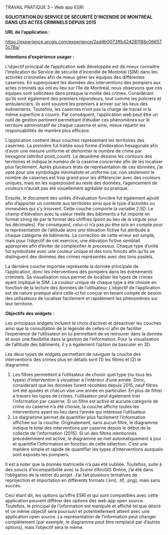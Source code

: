 TRAVAIL PRATIQUE 3 – Web app ESRI

**SOLICITATION DU SERVICE DE SÉCURITÉ D'INCENDIE DE MONTRÉAL DANS LES ACTES CRIMINELS DEPUIS 2015**

**URL de l’application :**

<https://experience.arcgis.com/experience/2ad4b0073ffb424281188c066575c78a/>



**Intentions d’expérience usager :**

L’objectif principal de l’application web développée est de mieux connaître l’implication du Service de sécurité d’incendie de Montréal (SIM) dans les activités criminelles afin de mieux gérer les équipes des différentes casernes. En superposant les données des interventions des pompiers aux actes criminels qui ont eu lieu sur l’île de Montréal, nous observons que ces équipes sont sollicitées dans presque la moitié des crimes. Considérant qu’ils sont également des premiers répondeurs, tout comme les policiers et ambulanciers, ils sont souvent les premiers à arriver sur les lieux des événements. Toutefois, les casernes n’ont pas la charge de travail ni la même superficie à couvrir. Par conséquent, l’application web peut être un outil de gestion pertinent permettant d’étudier ces phénomènes sur le territoire administratif de chaque caserne et ainsi, mieux répartir les responsabilités de manière plus efficace.

L’application contient deux couches représentant les territoires des casernes. La première fut traitée sous forme d’indexation hexagonale afin d’avoir une mesure uniforme et démontrer le nombre de crime par hexagone (attribut point\_count). La deuxième dessine les contours des territoires et indique le numéro de la caserne concernée afin de les localiser plus facilement. Après plusieurs tests de représentation de ces données, j’ai opté pour une symbologie minimaliste et uniforme car, non seulement le nombre de casernes est trop grand pour les différencier avec des couleurs uniques, mais en les superposant au reste des données, l’agencement de couleurs n’aurait pas été visuellement agréable ou pratique.

Ensuite, le document des unités d’évaluation foncière fut également ajouté afin d’apporter un contexte aux territoires ainsi que le type d’activités ou immeubles qui s’y trouvent. Cette couche comporte la variable 2.5D. Le champ d’élévation avec la valeur réelle des bâtiments a fut importé en format *string* de par le format des chiffres (point au lieu de la virgule pour les décimales). Par conséquent, celui-ci n’a pas pu être pris en compte pour la représentation de l’altitude alors une élévation fictive fut attribuée à chaque catégorie de bâtiments. La correction de cette erreur est simple, mais pour l’objectif de cet exercice, une élévation fictive semblait appropriée afin d’éviter de complexifier le processus. Chaque type d’unité fut symbolisée avec une couleur unique et des tons foncés afin qu’ils se distinguent des données des crimes représentés avec des tons pastels.

La dernière couche importée représente la donnée principale de l’application, donc les interventions des pompiers dans les événements criminels. Sa visualisation nous permet de localiser les types de crimes ayant impliqué le SIM. La couleur unique de chaque type a été choisie en fonction de la lecture des données de l’utilisateur. L’objectif de l’application est de nature pratique alors celle-ci fut conçue en tenant compte de besoin des utilisateurs de localiser facilement et rapidement les phénomènes sur leur territoire. 


**Objectifs des widgets :**

Les principaux widgets incluent le choix d’activer et désactiver les couches ainsi que la consultation de la légende de celles-ci afin de faciliter l’expérience de l’utilisateur en lui permettant de se retrouver dans la donnée et avoir une flexibilité dans la gestion de l’information. Pour la visualisation de l’altitude des bâtiments, il y a également l’option de basculer en 3D.

Les deux types de widgets permettant de naviguer la couche des interventions des crimes plus en détails sont (1) les filtres et (2) le diagramme.

1. Les filtres permettent à l’utilisateur de choisir quel type (ou tous les types) d’intervention à visualiser à l’intérieur d’une année. Donc, considérant que les données furent récoltées depuis 2015, neuf filtres ont été ajoutés et chacun vise une année en particulier. En plus de filtrer à travers les types de crimes, l’utilisateur peut également trier l’information par caserne. Si un filtre est activé et aucune catégorie de crime ou caserne n’a été choisie, la couche affiche toutes les interventions ayant eu lieu dans l’année qui intéresse l’utilisateur.
1. Le diagramme permet de quantifier plus facilement l’information affichée sur la couche. Originalement, sans aucun filtre, le diagramme indique le total des interventions par caserne depuis le début de la collecte de l’information (2015). Si un des filtres mentionnés précédemment est activé, le diagramme se met automatiquement à jour et quantifie l’information en fonction de cette sélection. C’est une manière simple et rapide de quantifier les types d’interventions auxquels sont exposés les pompiers.


Il est à noter que la donnée matricielle n’a pas été oubliée. Toutefois, suite à des soucis d’incompatibilité avec la *Scene* d’ArcGIS Online, j’ai été dans l’obligation de la retirer du projet. J’ai fait plusieurs tentatives de reprojection et importation en différents formats (.kml, .tif, .png), mais sans succès.

Ceci étant dit, les options qu’offre ESRI et qui sont compatibles avec cette application peuvent différer des options des web app open source. Toutefois, le principal de l’information est manipulé et affiché tel que désiré et ce même objectif sera poursuivi et potentiellement atteint avec une application open source. La représentation de l’information peut changer complètement (par exemple, le diagramme peut être remplacé par d’autres options), mais l’objectif sera le même.
